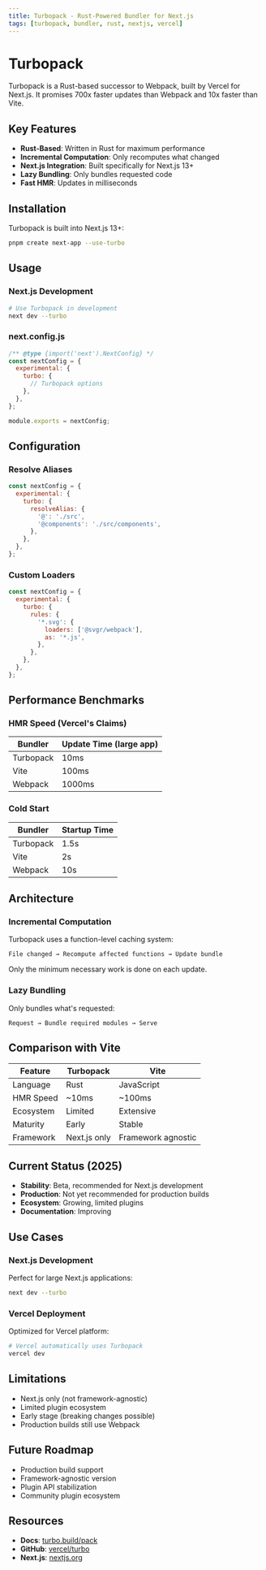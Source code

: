 ```yaml
---
title: Turbopack - Rust-Powered Bundler for Next.js
tags: [turbopack, bundler, rust, nextjs, vercel]
---
```


# Turbopack

Turbopack is a Rust-based successor to Webpack, built by Vercel for Next.js. It promises 700x faster updates than Webpack and 10x faster than Vite.

## Key Features

- **Rust-Based**: Written in Rust for maximum performance
- **Incremental Computation**: Only recomputes what changed
- **Next.js Integration**: Built specifically for Next.js 13+
- **Lazy Bundling**: Only bundles requested code
- **Fast HMR**: Updates in milliseconds

## Installation

Turbopack is built into Next.js 13+:

```bash
pnpm create next-app --use-turbo
```

## Usage

### Next.js Development
```bash
# Use Turbopack in development
next dev --turbo
```

### next.config.js
```javascript
/** @type {import('next').NextConfig} */
const nextConfig = {
  experimental: {
    turbo: {
      // Turbopack options
    },
  },
};

module.exports = nextConfig;
```

## Configuration

### Resolve Aliases
```javascript
const nextConfig = {
  experimental: {
    turbo: {
      resolveAlias: {
        '@': './src',
        '@components': './src/components',
      },
    },
  },
};
```

### Custom Loaders
```javascript
const nextConfig = {
  experimental: {
    turbo: {
      rules: {
        '*.svg': {
          loaders: ['@svgr/webpack'],
          as: '*.js',
        },
      },
    },
  },
};
```

## Performance Benchmarks

### HMR Speed (Vercel's Claims)
| Bundler | Update Time (large app) |
|---------|-------------------------|
| Turbopack | 10ms |
| Vite | 100ms |
| Webpack | 1000ms |

### Cold Start
| Bundler | Startup Time |
|---------|--------------|
| Turbopack | 1.5s |
| Vite | 2s |
| Webpack | 10s |

## Architecture

### Incremental Computation
Turbopack uses a function-level caching system:

```
File changed → Recompute affected functions → Update bundle
```

Only the minimum necessary work is done on each update.

### Lazy Bundling
Only bundles what's requested:

```
Request → Bundle required modules → Serve
```

## Comparison with Vite

| Feature | Turbopack | Vite |
|---------|-----------|------|
| Language | Rust | JavaScript |
| HMR Speed | ~10ms | ~100ms |
| Ecosystem | Limited | Extensive |
| Maturity | Early | Stable |
| Framework | Next.js only | Framework agnostic |

## Current Status (2025)

- **Stability**: Beta, recommended for Next.js development
- **Production**: Not yet recommended for production builds
- **Ecosystem**: Growing, limited plugins
- **Documentation**: Improving

## Use Cases

### Next.js Development
Perfect for large Next.js applications:
```bash
next dev --turbo
```

### Vercel Deployment
Optimized for Vercel platform:
```bash
# Vercel automatically uses Turbopack
vercel dev
```

## Limitations

- Next.js only (not framework-agnostic)
- Limited plugin ecosystem
- Early stage (breaking changes possible)
- Production builds still use Webpack

## Future Roadmap

- Production build support
- Framework-agnostic version
- Plugin API stabilization
- Community plugin ecosystem

## Resources

- **Docs**: [turbo.build/pack](https://turbo.build/pack)
- **GitHub**: [vercel/turbo](https://github.com/vercel/turbo)
- **Next.js**: [nextjs.org](https://nextjs.org/)
